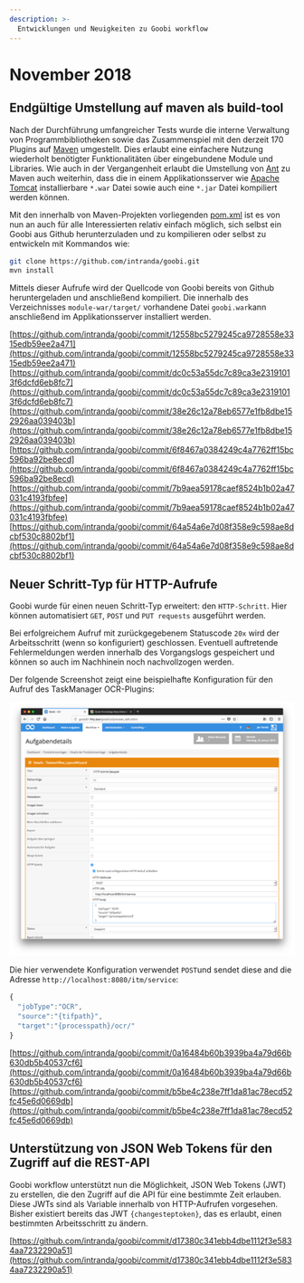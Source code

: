```yaml
---
description: >-
  Entwicklungen und Neuigkeiten zu Goobi workflow
---
```


# November 2018

## Endgültige Umstellung auf maven als build-tool

Nach der Durchführung umfangreicher Tests wurde die interne Verwaltung von Programmbibliotheken sowie das Zusammenspiel mit den derzeit 170 Plugins auf [Maven](https://maven.apache.org/) umgestellt. Dies erlaubt eine einfachere Nutzung wiederholt benötigter Funktionalitäten über eingebundene Module und Libraries. Wie auch in der Vergangenheit erlaubt die Umstellung von [Ant](https://ant.apache.org/) zu Maven auch weiterhin, dass die in einem Applikationsserver wie [Apache Tomcat](http://tomcat.apache.org/) installierbare `*.war` Datei sowie auch eine `*.jar` Datei kompiliert werden können.

Mit den innerhalb von Maven-Projekten vorliegenden [pom.xml](https://github.com/intranda/goobi/blob/master/Goobi/pom.xml) ist es von nun an auch für alle Interessierten relativ einfach möglich, sich selbst ein Goobi aus Github herunterzuladen und zu kompilieren oder selbst zu entwickeln mit Kommandos wie:

```bash
git clone https://github.com/intranda/goobi.git
mvn install
```

Mittels dieser Aufrufe wird der Quellcode von Goobi bereits von Github heruntergeladen und anschließend kompiliert. Die innerhalb des Verzeichnisses `module-war/target/` vorhandene Datei `goobi.war`kann anschließend im Applikationsserver installiert werden.

[https://github.com/intranda/goobi/commit/12558bc5279245ca9728558e3315edb59ee2a471](https://github.com/intranda/goobi/commit/12558bc5279245ca9728558e3315edb59ee2a471) [https://github.com/intranda/goobi/commit/dc0c53a55dc7c89ca3e23191013f6dcfd6eb8fc7](https://github.com/intranda/goobi/commit/dc0c53a55dc7c89ca3e23191013f6dcfd6eb8fc7) [https://github.com/intranda/goobi/commit/38e26c12a78eb6577e1fb8dbe152926aa039403b](https://github.com/intranda/goobi/commit/38e26c12a78eb6577e1fb8dbe152926aa039403b) [https://github.com/intranda/goobi/commit/6f8467a0384249c4a7762ff15bc596ba92be8ecd](https://github.com/intranda/goobi/commit/6f8467a0384249c4a7762ff15bc596ba92be8ecd) [https://github.com/intranda/goobi/commit/7b9aea59178caef8524b1b02a47031c4193fbfee](https://github.com/intranda/goobi/commit/7b9aea59178caef8524b1b02a47031c4193fbfee) [https://github.com/intranda/goobi/commit/64a54a6e7d08f358e9c598ae8dcbf530c8802bf1](https://github.com/intranda/goobi/commit/64a54a6e7d08f358e9c598ae8dcbf530c8802bf1)

## Neuer Schritt-Typ für HTTP-Aufrufe

Goobi wurde für einen neuen Schritt-Typ erweitert: den `HTTP-Schritt`. Hier können automatisiert `GET`, `POST` und `PUT requests` ausgeführt werden.

Bei erfolgreichem Aufruf mit zurückgegebenem Statuscode `20x` wird der Arbeitsschritt (wenn so konfiguriert) geschlossen. Eventuell auftretende Fehlermeldungen werden innerhalb des Vorgangslogs gespeichert und können so auch im Nachhinein noch nachvollzogen werden.

Der folgende Screenshot zeigt eine beispielhafte Konfiguration für den Aufruf des TaskManager OCR-Plugins:

![Konfiguration eines HTTP Schritts](1811_http_step_de.png)

Die hier verwendete Konfiguration verwendet `POST`und sendet diese and die Adresse `http://localhost:8080/itm/service`:

```javascript
{
  "jobType":"OCR",
  "source":"{tifpath}",
  "target":"{processpath}/ocr/"
}
```

[https://github.com/intranda/goobi/commit/0a16484b60b3939ba4a79d66b630db5b40537cf6](https://github.com/intranda/goobi/commit/0a16484b60b3939ba4a79d66b630db5b40537cf6) [https://github.com/intranda/goobi/commit/b5be4c238e7ff1da81ac78ecd52fc45e6d0669db](https://github.com/intranda/goobi/commit/b5be4c238e7ff1da81ac78ecd52fc45e6d0669db)

## Unterstützung von JSON Web Tokens für den Zugriff auf die REST-API

Goobi workflow unterstützt nun die Möglichkeit, JSON Web Tokens (JWT) zu erstellen, die den Zugriff auf die API für eine bestimmte Zeit erlauben. Diese JWTs sind als Variable innerhalb von HTTP-Aufrufen vorgesehen. Bisher existiert bereits das JWT `{changesteptoken}`, das es erlaubt, einen bestimmten Arbeitsschritt zu ändern.

[https://github.com/intranda/goobi/commit/d17380c341ebb4dbe1112f3e5834aa7232290a51](https://github.com/intranda/goobi/commit/d17380c341ebb4dbe1112f3e5834aa7232290a51)